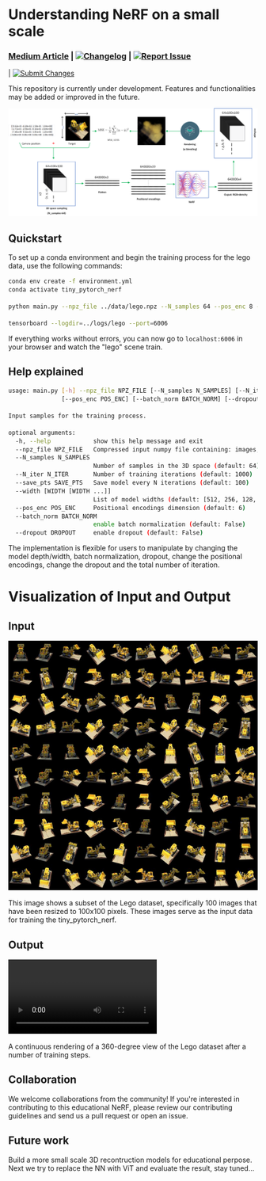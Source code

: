 # Understanding NeRF on a small scale

### [Medium Article]() | [![Changelog](https://img.shields.io/badge/💡-Changelog-informational.svg?style=flat)](Changelog.md) | [![Report Issue](https://img.shields.io/badge/🐛-Report_Issue-yellow.svg?style=flat)](https://github.com/iFarhat93/tiny_pytorch_nerf/issues)
| [![Submit Changes](https://img.shields.io/badge/👐-Submit_Changes-brightgreen.svg?style=flat)](https://github.com/iFarhat93/tiny_pytorch_nerf/pulls)

This repository is currently under development. Features and functionalities may be added or improved in the future.

![Model training step](figures/model.png)

## Quickstart

To set up a conda environment and begin the training process for the lego data, use the following commands:

```bash
conda env create -f environment.yml
conda activate tiny_pytorch_nerf

python main.py --npz_file ../data/lego.npz --N_samples 64 --pos_enc 8 --N_iter 1000 --save_pts 100 --width 512 256 128 128 64 --batch_norm False --dropout False

tensorboard --logdir=../logs/lego --port=6006

``` 
If everything works without errors, you can now go to `localhost:6006` in your browser and watch the "lego" scene train.

## Help explained
```bash
usage: main.py [-h] --npz_file NPZ_FILE [--N_samples N_SAMPLES] [--N_iter N_ITER] [--save_pts SAVE_PTS] [--width [WIDTH [WIDTH ...]]]
               [--pos_enc POS_ENC] [--batch_norm BATCH_NORM] [--dropout DROPOUT]

Input samples for the training process.

optional arguments:
  -h, --help            show this help message and exit
  --npz_file NPZ_FILE   Compressed input numpy file containing: images, poses, and focal info
  --N_samples N_SAMPLES
                        Number of samples in the 3D space (default: 64)
  --N_iter N_ITER       Number of training iterations (default: 1000)
  --save_pts SAVE_PTS   Save model every N iterations (default: 100)
  --width [WIDTH [WIDTH ...]]
                        List of model widths (default: [512, 256, 128, 64, 32, 16, 8])
  --pos_enc POS_ENC     Positional encodings dimension (default: 6)
  --batch_norm BATCH_NORM
                        enable batch normalization (default: False)
  --dropout DROPOUT     enable dropout (default: False)

  ```

The implementation is flexible for users to manipulate by changing the model depth/width, batch normalization, dropout, change the positional encodings, change the dropout and the total number of iteration.

# Visualization of Input and Output

## Input

![Input Data Visualization](figures/data.png)

This image shows a subset of the Lego dataset, specifically 100 images that have been resized to 100x100 pixels. These images serve as the input data for training the tiny_pytorch_nerf.

## Output

![Output Data Visualization](figures/lego.mp4)

A continuous rendering of a 360-degree view of the Lego dataset after a number of training steps.



## Collaboration

We welcome collaborations from the community! If you're interested in contributing to this educational NeRF, please review our contributing guidelines and send us a pull request or open an issue.

## Future work
Build a more small scale 3D recontruction models for educational perpose. Next we try to replace the NN with ViT and evaluate the result, stay tuned...
